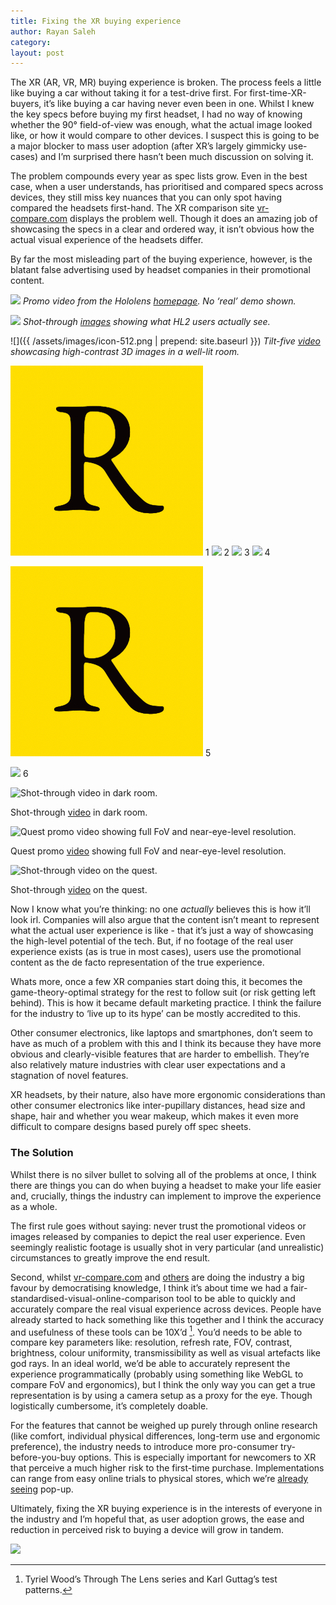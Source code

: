 ```yaml
---
title: Fixing the XR buying experience
author: Rayan Saleh
category:
layout: post
---
```


The XR (AR, VR, MR) buying experience is broken. The process feels a little like buying a car without taking it for a test-drive first. For first-time-XR-buyers, it’s like buying a car having never even been in one. Whilst I knew the key specs before buying my first headset, I had no way of knowing whether the 90° field-of-view was enough, what the actual image looked like, or how it would compare to other devices. I suspect this is going to be a major blocker to mass user adoption (after XR’s largely gimmicky use-cases) and I’m surprised there hasn’t been much discussion on solving it.

The problem compounds every year as spec lists grow. Even in the best case, when a user understands, has prioritised and compared specs across devices, they still miss key nuances that you can only spot having compared the headsets first-hand. The XR comparison site [vr-compare.com](https://vr-compare.com/compare?h1=GeZ01ojF8&h2=ZhHpFl6JF) displays the problem well. Though it does an amazing job of showcasing the specs in a clear and ordered way, it isn’t obvious how the actual visual experience of the headsets differ.

By far the most misleading part of the buying experience, however, is the blatant false advertising used by headset companies in their promotional content.


![](https://s3.us-west-2.amazonaws.com/secure.notion-static.com/71fec866-f0fa-472e-ba0f-05a9e7814afc/ezgif-5-bf6ec19f63.gif?X-Amz-Algorithm=AWS4-HMAC-SHA256&X-Amz-Content-Sha256=UNSIGNED-PAYLOAD&X-Amz-Credential=AKIAT73L2G45EIPT3X45%2F20220609%2Fus-west-2%2Fs3%2Faws4_request&X-Amz-Date=20220609T151438Z&X-Amz-Expires=86400&X-Amz-Signature=afe75229bd8d6be11f741a83e17ec72cdde7dd78133528386160e6066538fad3&X-Amz-SignedHeaders=host&response-content-disposition=filename%20%3D%22ezgif-5-bf6ec19f63.gif%22&x-id=GetObject)
*Promo video from the Hololens [homepage](https://www.microsoft.com/en-us/hololens). No ‘real’ demo shown.*


![](https://s3.us-west-2.amazonaws.com/secure.notion-static.com/634527d7-f026-411b-b4fc-6849390e33b3/Untitled.png?X-Amz-Algorithm=AWS4-HMAC-SHA256&X-Amz-Content-Sha256=UNSIGNED-PAYLOAD&X-Amz-Credential=AKIAT73L2G45EIPT3X45%2F20220609%2Fus-west-2%2Fs3%2Faws4_request&X-Amz-Date=20220609T152313Z&X-Amz-Expires=86400&X-Amz-Signature=5c2ead6fe01f25c3332f99985f2e295c37324c21106ea89c5aa18c0147e5a254&X-Amz-SignedHeaders=host&response-content-disposition=filename%20%3D%22Untitled.png%22&x-id=GetObject)
*Shot-through [images](https://kguttag.com/2019/12/18/hololens-2-not-a-pretty-picture/) showing what HL2 users actually see.*


![]({{ /assets/images/icon-512.png | prepend: site.baseurl }})
*Tilt-five [video](https://www.reddit.com/r/augmentedreality/comments/uhiply/tilt_five_adding_new_experiences_to_system_they/) showcasing high-contrast 3D images in a well-lit room.*

![](/assets/images/icon-512.png)
1
![](/images/icon-512.png)
2
![](/icon-512.png)
3
![](blog/assets/images/icon-512.png)
4


<img src='/assets/images/icon-512.png'></img>
5


<img src='blog/assets/images/icon-512.png'></img>
6




![Shot-through [video](https://www.youtube.com/watch?v=lRGHBtshVEo) in dark room.](https://s3-us-west-2.amazonaws.com/secure.notion-static.com/dd57d953-1a29-4b70-b4b3-de848745ad0c/clipboard_(3).png)

Shot-through [video](https://www.youtube.com/watch?v=lRGHBtshVEo) in dark room.

![Quest promo [video](https://www.youtube.com/watch?v=60yP8f5E-B4) showing full FoV and near-eye-level resolution.](https://s3-us-west-2.amazonaws.com/secure.notion-static.com/5ec91dab-1483-48a6-8842-730508488236/ezgif-5-0d4b5a2fe3.gif)

Quest promo [video](https://www.youtube.com/watch?v=60yP8f5E-B4) showing full FoV and near-eye-level resolution.

![Shot-through [video](https://www.youtube.com/watch?v=2FH4iIrY5LU) on the quest.](https://s3-us-west-2.amazonaws.com/secure.notion-static.com/30df1bca-0471-4a20-b2d2-c7b0a0f61998/THROUGH_THE_LENSES__Quest_2_vs_Quest_1_(1).gif)

Shot-through [video](https://www.youtube.com/watch?v=2FH4iIrY5LU) on the quest.

Now I know what you’re thinking: no one *actually* believes this is how it’ll look irl. Companies will also argue that the content isn’t meant to represent what the actual user experience is like - that it’s just a way of showcasing the high-level potential of the tech. But, if no footage of the real user experience exists (as is true in most cases), users use the promotional content as the de facto representation of the true experience. 

Whats more, once a few XR companies start doing this, it becomes the game-theory-optimal strategy for the rest to follow suit (or risk getting left behind). This is how it became default marketing practice. I think the failure for the industry to ‘live up to its hype’ can be mostly accredited to this. 

Other consumer electronics, like laptops and smartphones, don’t seem to have as much of a problem with this and I think its because they have more obvious and clearly-visible features that are harder to embellish. They’re also relatively mature industries with clear user expectations and a stagnation of novel features.

XR headsets, by their nature, also have more ergonomic considerations than other consumer electronics like inter-pupillary distances, head size and shape, hair and whether you wear makeup, which makes it even more difficult to compare designs based purely off spec sheets. 

### The Solution

Whilst there is no silver bullet to solving all of the problems at once, I think there are things you can do when buying a headset to make your life easier and, crucially, things the industry can implement to improve the experience as a whole.

The first rule goes without saying: never trust the promotional videos or images released by companies to depict the real user experience. Even seemingly realistic footage is usually shot in very particular (and unrealistic) circumstances to greatly improve the end result.

Second, whilst [vr-compare.com](https://vr-compare.com/) and [others](https://kguttag.com/) are doing the industry a big favour by democratising knowledge, I think it’s about time we had a fair-standardised-visual-online-comparison tool to be able to quickly and accurately compare the real visual experience across devices. People have already started to hack something like this together and I think the accuracy and usefulness of these tools can be 10X’d [^1]. You’d needs to be able to compare key parameters like: resolution, refresh rate, FOV, contrast, brightness, colour uniformity, transmissibility as well as visual artefacts like god rays. In an ideal world, we’d be able to accurately represent the experience programmatically (probably using something like WebGL to compare FoV and ergonomics), but I think the only way you can get a true representation is by using a camera setup as a proxy for the eye. Though logistically cumbersome, it’s completely doable.

For the features that cannot be weighed up purely through online research (like comfort, individual physical differences, long-term use and ergonomic preference), the industry needs to introduce more pro-consumer try-before-you-buy options. This is especially important for newcomers to XR that perceive a much higher risk to the first-time purchase. Implementations can range from easy online trials to physical stores, which we’re [already seeing](https://www.theguardian.com/technology/2022/apr/26/meta-store-shop-california-metaverse-vr) pop-up. 

Ultimately, fixing the XR buying experience is in the interests of everyone in the industry and I’m hopeful that, as user adoption grows, the ease and reduction in perceived risk to buying a device will grow in tandem.



![](https://sherlock-holm.es/stories/html/pictures/prio-1.png)


[^1]: Tyriel Wood’s Through The Lens series and Karl Guttag’s test patterns.